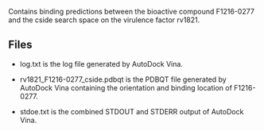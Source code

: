 Contains binding predictions between the bioactive compound F1216-0277 and the cside search space on the virulence factor rv1821.

## Files

- log.txt is the log file generated by AutoDock Vina.

- rv1821_F1216-0277_cside.pdbqt is the PDBQT file generated by AutoDock Vina containing the orientation and binding location of F1216-0277.

- stdoe.txt is the combined STDOUT and STDERR output of AutoDock Vina.

